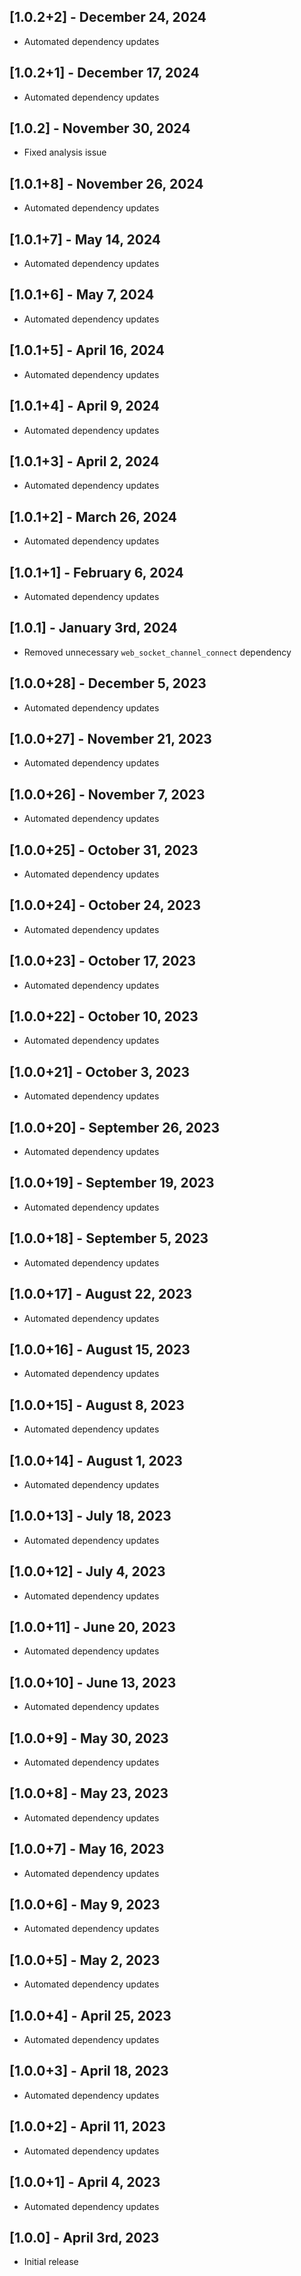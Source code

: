 ## [1.0.2+2] - December 24, 2024

* Automated dependency updates


## [1.0.2+1] - December 17, 2024

* Automated dependency updates


## [1.0.2] - November 30, 2024

* Fixed analysis issue


## [1.0.1+8] - November 26, 2024

* Automated dependency updates


## [1.0.1+7] - May 14, 2024

* Automated dependency updates


## [1.0.1+6] - May 7, 2024

* Automated dependency updates


## [1.0.1+5] - April 16, 2024

* Automated dependency updates


## [1.0.1+4] - April 9, 2024

* Automated dependency updates


## [1.0.1+3] - April 2, 2024

* Automated dependency updates


## [1.0.1+2] - March 26, 2024

* Automated dependency updates


## [1.0.1+1] - February 6, 2024

* Automated dependency updates


## [1.0.1] - January 3rd, 2024

* Removed unnecessary `web_socket_channel_connect` dependency


## [1.0.0+28] - December 5, 2023

* Automated dependency updates


## [1.0.0+27] - November 21, 2023

* Automated dependency updates


## [1.0.0+26] - November 7, 2023

* Automated dependency updates


## [1.0.0+25] - October 31, 2023

* Automated dependency updates


## [1.0.0+24] - October 24, 2023

* Automated dependency updates


## [1.0.0+23] - October 17, 2023

* Automated dependency updates


## [1.0.0+22] - October 10, 2023

* Automated dependency updates


## [1.0.0+21] - October 3, 2023

* Automated dependency updates


## [1.0.0+20] - September 26, 2023

* Automated dependency updates


## [1.0.0+19] - September 19, 2023

* Automated dependency updates


## [1.0.0+18] - September 5, 2023

* Automated dependency updates


## [1.0.0+17] - August 22, 2023

* Automated dependency updates


## [1.0.0+16] - August 15, 2023

* Automated dependency updates


## [1.0.0+15] - August 8, 2023

* Automated dependency updates


## [1.0.0+14] - August 1, 2023

* Automated dependency updates


## [1.0.0+13] - July 18, 2023

* Automated dependency updates


## [1.0.0+12] - July 4, 2023

* Automated dependency updates


## [1.0.0+11] - June 20, 2023

* Automated dependency updates


## [1.0.0+10] - June 13, 2023

* Automated dependency updates


## [1.0.0+9] - May 30, 2023

* Automated dependency updates


## [1.0.0+8] - May 23, 2023

* Automated dependency updates


## [1.0.0+7] - May 16, 2023

* Automated dependency updates


## [1.0.0+6] - May 9, 2023

* Automated dependency updates


## [1.0.0+5] - May 2, 2023

* Automated dependency updates


## [1.0.0+4] - April 25, 2023

* Automated dependency updates


## [1.0.0+3] - April 18, 2023

* Automated dependency updates


## [1.0.0+2] - April 11, 2023

* Automated dependency updates


## [1.0.0+1] - April 4, 2023

* Automated dependency updates


## [1.0.0] - April 3rd, 2023

* Initial release